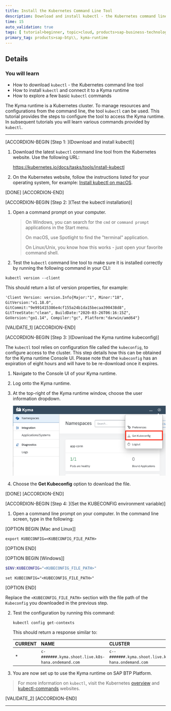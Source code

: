 ```yaml
---
title: Install the Kubernetes Command Line Tool
description: Download and install kubectl - the Kubernetes command line tool which allows access to the SAP BTP, Kyma runtime via the command line.
time: 15
auto_validation: true
tags: [ tutorial>beginner, topic>cloud, products>sap-business-technology-platform]
primary_tag: products>sap-btp\\, kyma-runtime
---
```



## Details
### You will learn  
  - How to download `kubectl` - the Kubernetes command line tool
  - How to install `kubectl` and connect it to a Kyma runtime
  - How to explore a few basic `kubectl` commands

The Kyma runtime is a Kubernetes cluster. To manage resources and configurations from the command line, the tool `kubectl` can be used. This tutorial provides the steps to configure the tool to access the Kyma runtime. In subsequent tutorials you will learn various commands provided by `kubectl`.

---

[ACCORDION-BEGIN [Step 1: ](Download and install kubectl)]

1. Download the latest `kubectl` command line tool from the Kubernetes website. Use the following URL:  

    <https://kubernetes.io/docs/tasks/tools/install-kubectl>

2. On the Kubernetes website, follow the instructions listed for your operating system, for example: [Install kubectl on macOS](https://kubernetes.io/docs/tasks/tools/install-kubectl/#install-kubectl-on-macos).

[DONE]
[ACCORDION-END]

[ACCORDION-BEGIN [Step 2: ](Test the kubectl installation)]

1. Open a command prompt on your computer.

    > On Windows, you can search for the `cmd` or `command prompt` applications in the Start menu.  
    >
    > On macOS, use Spotlight to find the "terminal" application.
    >
    > On Linux/Unix, you know how this works - just open your favorite command shell.

2. Test the `kubectl` command line tool to make sure it is installed correctly by running the following command in your CLI:

```Shell/Bash
kubectl version --client
```

This should return a list of version properties, for example:

```Shell/Bash
'Client Version: version.Info{Major:"1", Minor:"18", GitVersion:"v1.18.0", GitCommit:"9e991415386e4cf155a24b1da15becaa390438d8", GitTreeState:"clean", BuildDate:"2020-03-26T06:16:15Z", GoVersion:"go1.14", Compiler:"gc", Platform:"darwin/amd64"}
```

[VALIDATE_1]
[ACCORDION-END]

[ACCORDION-BEGIN [Step 3: ](Download the Kyma runtime kubeconfig)]

The `kubectl` tool relies on configuration file called the `kubeconfig`, to configure access to the cluster. This step details how this can be obtained for the Kyma runtime Console UI. Please note that the `kubeconfig` has an expiration of eight hours and will have to be re-download once it expires.   

1. Navigate to the Console UI of your Kyma runtime.

2. Log onto the Kyma runtime.

3. At the top-right of the Kyma runtime window, choose the user information dropdown.

    ![kubeconfig](kubeconfig.png)

4. Choose the **Get Kubeconfig** option to download the file.

[DONE]
[ACCORDION-END]

[ACCORDION-BEGIN [Step 4: ](Set the KUBECONFIG environment variable)]

1. Open a command line prompt on your computer. In the command line screen, type in the following:

[OPTION BEGIN [Mac and Linux]]

```Shell/Bash
export KUBECONFIG=<KUBECONFIG_FILE_PATH>
```

[OPTION END]

[OPTION BEGIN [Windows]]

```PowerShell
$ENV:KUBECONFIG="<KUBECONFIG_FILE_PATH>"
```

```DOS
set KUBECONFIG="<KUBECONFIG_FILE_PATH>"
```

[OPTION END]

Replace the `<KUBECONFIG_FILE_PATH>` section with the file path of the `Kubeconfig` you downloaded in the previous step.

2. Test the configuration by running this command:  

    ```Shell/Bash
    kubectl config get-contexts
    ```

    This should return a response similar to:

    |CURRENT|NAME|CLUSTER|AUTHINFO|NAMESPACE|
    |-------|----|-------|--------|---------|
    |*      | `c-#######.kyma.shoot.live.k8s-hana.ondemand.com`|`c--#######.kyma.shoot.live.k8s-hana.ondemand.com`|`OIDCUser`| |

3. You are now set up to use the Kyma runtime on SAP BTP Platform.

> For more information on `kubectl`, visit the Kubernetes [overview](https://kubernetes.io/docs/reference/kubectl/overview/) and [kubectl-commands](https://kubernetes.io/docs/reference/generated/kubectl/kubectl-commands) websites.

[VALIDATE_2]
[ACCORDION-END]

---

